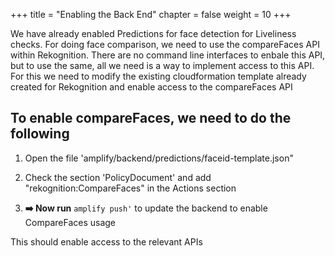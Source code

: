 +++
title = "Enabling the Back End"
chapter = false
weight = 10
+++

We have already enabled Predictions for face detection for Liveliness checks. For doing face comparison, we need to use the compareFaces API within Rekognition. There are no command line interfaces to enbale this API, but to use the same, all we need is a way to implement access to this API. For this we need to modify the existing cloudformation template already created for Rekognition and enable access to the compareFaces API

## To enable compareFaces, we need to do the following

1. Open the file 'amplify/backend/predictions/faceid-template.json"

2. Check the section 'PolicyDocument' and add "rekognition:CompareFaces" in the Actions section

3. **➡️ Now run** `amplify push'` to update the backend to enable CompareFaces usage

This should enable access to the relevant APIs 

